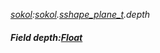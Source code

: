 _[sokol](../../modules/sokol/sokol-module.md):[sokol](../../modules/sokol/sokol-module.md).[sshape\_plane\_t](../../modules/sokol/sokol-sshape_plane_t.md).depth_
##### Field depth:[Float](../../modules/wonkey/wonkey-types-float.md)
